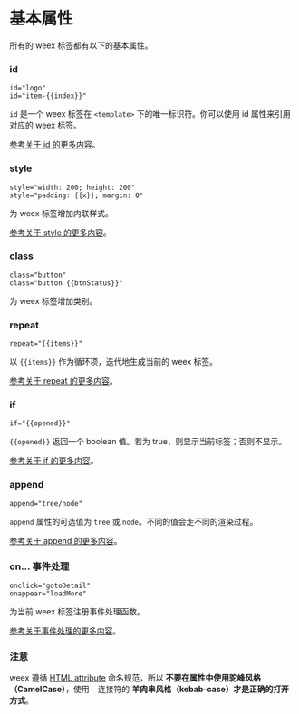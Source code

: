 # 基本属性

所有的 weex 标签都有以下的基本属性。

### id

```
id="logo"
id="item-{{index}}"
```

`id` 是一个 weex 标签在 `<template>` 下的唯一标识符。你可以使用 id 属性来引用对应的 weex 标签。

[参考关于 id 的更多内容][more-id]。

### style

```
style="width: 200; height: 200"
style="padding: {{x}}; margin: 0"
```

为 weex 标签增加内联样式。

[参考关于 style 的更多内容][more-style]。

### class

```
class="button"
class="button {{btnStatus}}"
```

为 weex 标签增加类别。

### repeat

```
repeat="{{items}}"
```

以 `{{items}}` 作为循环项，迭代地生成当前的 weex 标签。

[参考关于 repeat 的更多内容][more-repeat]。

### if

```
if="{{opened}}"
```

`{{opened}}` 返回一个 boolean 值。若为 true，则显示当前标签；否则不显示。

[参考关于 if 的更多内容][more-if]。

### append

```
append="tree/node"
```

`append` 属性的可选值为 `tree` 或 `node`。不同的值会走不同的渲染过程。

[参考关于 append 的更多内容][more-append]。

### on... 事件处理

```
onclick="gotoDetail"
onappear="loadMore"
```

为当前 weex 标签注册事件处理函数。

[参考关于事件处理的更多内容][more-event]。

### 注意

weex 遵循 [HTML attribute][html-attr] 命名规范，所以 **不要在属性中使用驼峰风格（CamelCase）**，使用 `-` 连接符的 **羊肉串风格（kebab-case）才是正确的打开方式**。


[more-id]: https://github.com/alibaba/weex/blob/doc/doc/syntax/id.md
[more-style]: https://github.com/alibaba/weex/blob/doc/doc/syntax/style-n-class.md
[more-repeat]: https://github.com/alibaba/weex/blob/doc/doc/syntax/display-logic.md
[more-if]: https://github.com/alibaba/weex/blob/doc/doc/syntax/display-logic.md
[more-append]: https://github.com/alibaba/weex/blob/doc/doc/syntax/render-logic.md
[more-event]: https://github.com/alibaba/weex/blob/doc/doc/syntax/events.md
[html-attr]: https://en.wikipedia.org/wiki/HTML_attribute
